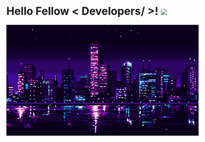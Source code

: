 <h1> Hello Fellow < Developers/ >! <img src = "https://raw.githubusercontent.com/MartinHeinz/MartinHeinz/master/wave.gif" width = 30px> </h1>
<p align='center'>
</p>
  
![Gif city](https://github.com/AngelSvX/AngelSvX/blob/main/7her4ja.gif?raw=true)
